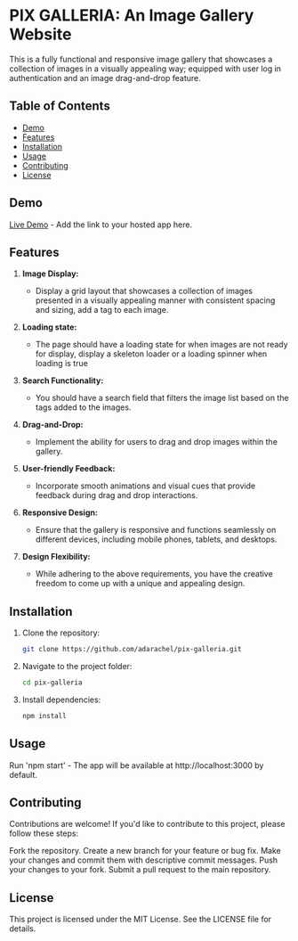# PIX GALLERIA: An Image Gallery Website

This is a fully functional and responsive image gallery that showcases a collection of images in a visually appealing way; equipped with user log in authentication and an image drag-and-drop feature.

## Table of Contents

- [Demo](#demo)
- [Features](#features)
- [Installation](#installation)
- [Usage](#usage)
- [Contributing](#contributing)
- [License](#license)

## Demo

[Live Demo](#) - Add the link to your hosted app here.

## Features

1. **Image Display:**
   - Display a grid layout that showcases a collection of images presented in a visually appealing manner with consistent spacing and sizing, add a tag to each image.

2. **Loading state:**
   - The page should have a loading state for when images are not ready for display, display a skeleton loader or a loading spinner when loading is true

3. **Search Functionality:**
   - You should have a search field that filters the image list based on the tags added to the images.

4. **Drag-and-Drop:**
   - Implement the ability for users to drag and drop images within the gallery.

5. **User-friendly Feedback:**
   - Incorporate smooth animations and visual cues that provide feedback during drag and drop interactions.

6. **Responsive Design:**
   - Ensure that the gallery is responsive and functions seamlessly on different devices, including mobile phones, tablets, and desktops.

7. **Design Flexibility:**
   - While adhering to the above requirements, you have the creative freedom to come up with a unique and appealing design.

## Installation

1. Clone the repository:

   ```bash
   git clone https://github.com/adarachel/pix-galleria.git

2. Navigate to the project folder:

   ```bash
   cd pix-galleria

3. Install dependencies:

   ```bash
   npm install

## Usage
   Run 'npm start' - The app will be available at http://localhost:3000 by default.  

## Contributing
Contributions are welcome! If you'd like to contribute to this project, please follow these steps:

Fork the repository.
Create a new branch for your feature or bug fix.
Make your changes and commit them with descriptive commit messages.
Push your changes to your fork.
Submit a pull request to the main repository.

## License
This project is licensed under the MIT License. See the LICENSE file for details.

